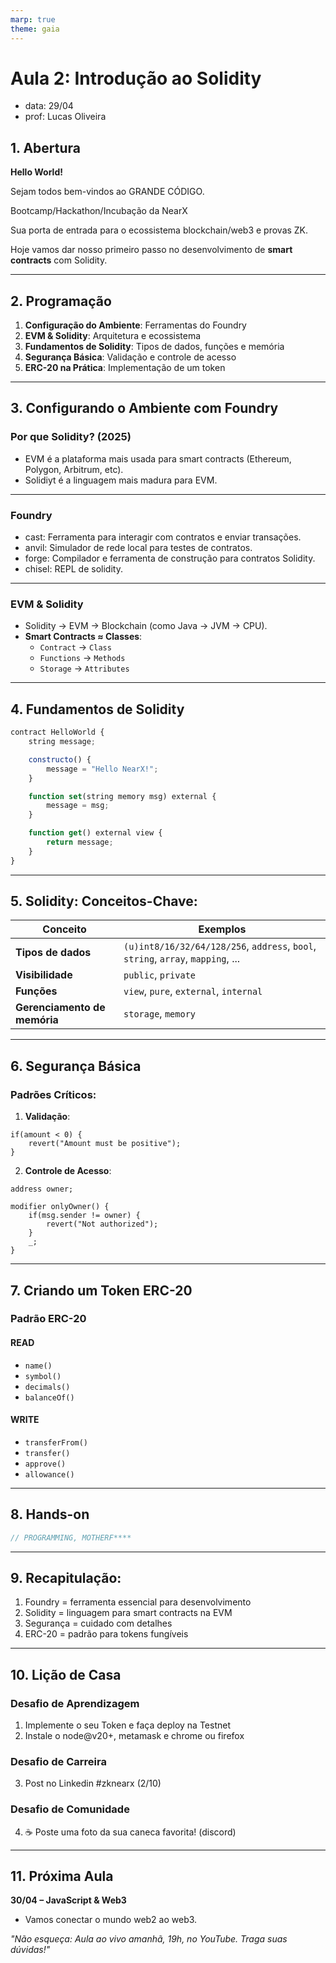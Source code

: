 ```yaml
---
marp: true
theme: gaia
---
```


# **Aula 2: Introdução ao Solidity**

- data: 29/04
- prof: Lucas Oliveira

## **1. Abertura**

**Hello World!**

Sejam todos bem-vindos ao GRANDE CÓDIGO.

Bootcamp/Hackathon/Incubação da NearX

Sua porta de entrada para o ecossistema blockchain/web3 e provas ZK.

Hoje vamos dar nosso primeiro passo no desenvolvimento de **smart contracts** com Solidity.

---

## **2. Programação**

1. **Configuração do Ambiente**: Ferramentas do Foundry
2. **EVM & Solidity**: Arquitetura e ecossistema
3. **Fundamentos de Solidity**: Tipos de dados, funções e memória
4. **Segurança Básica**: Validação e controle de acesso
5. **ERC-20 na Prática**: Implementação de um token

---

## **3. Configurando o Ambiente com Foundry**

### **Por que Solidity? (2025)**

- EVM é a plataforma mais usada para smart contracts (Ethereum, Polygon, Arbitrum, etc).
- Solidiyt é a linguagem mais madura para EVM.

---

### Foundry

- cast: Ferramenta para interagir com contratos e enviar transações.
- anvil: Simulador de rede local para testes de contratos.
- forge: Compilador e ferramenta de construção para contratos Solidity.
- chisel: REPL de solidity.

---

### EVM & Solidity

- Solidity → EVM → Blockchain (como Java → JVM → CPU).
- **Smart Contracts ≈ Classes**:
  - `Contract` → `Class`
  - `Functions` → `Methods`
  - `Storage` → `Attributes`

---

## **4. Fundamentos de Solidity**

```js
contract HelloWorld {
    string message;

    constructo() {
        message = "Hello NearX!";
    }

    function set(string memory msg) external {
        message = msg;
    }

    function get() external view {
        return message;
    }
}
```

---

## **5. Solidity: Conceitos-Chave:**

| Conceito                     | Exemplos                                                                         |
| ---------------------------- | -------------------------------------------------------------------------------- |
| **Tipos de dados**           | `(u)int8/16/32/64/128/256`, `address`, `bool`, `string`, `array`, `mapping`, ... |
| **Visibilidade**             | `public`, `private`                                                              |
| **Funções**                  | `view`, `pure`, `external`, `internal`                                           |
| **Gerenciamento de memória** | `storage`, `memory`                                                              |

---

## **6. Segurança Básica**

### **Padrões Críticos:**

1. **Validação**:

```solidity
if(amount < 0) {
    revert("Amount must be positive");
}
```

2. **Controle de Acesso**:

```solidity
address owner;

modifier onlyOwner() {
    if(msg.sender != owner) {
        revert("Not authorized");
    }
    _;
}
```

---

## **7. Criando um Token ERC-20**

### **Padrão ERC-20**

#### READ

- `name()`
- `symbol()`
- `decimals()`
- `balanceOf()`

#### WRITE

- `transferFrom()`
- `transfer()`
- `approve()`
- `allowance()`

---

## **8. Hands-on**

```js
// PROGRAMMING, MOTHERF****
```

---

## **9. Recapitulação:**

1. Foundry = ferramenta essencial para desenvolvimento
2. Solidity = linguagem para smart contracts na EVM
3. Segurança = cuidado com detalhes
4. ERC-20 = padrão para tokens fungíveis

---

## **10. Lição de Casa**

### Desafio de Aprendizagem

1. Implemente o seu Token e faça deploy na Testnet
2. Instale o node@v20+, metamask e chrome ou firefox

### Desafio de Carreira

3. Post no Linkedin #zknearx (2/10)

### Desafio de Comunidade

4. ☕️ Poste uma foto da sua caneca favorita! (discord)

---

## **11. Próxima Aula**

**30/04 – JavaScript & Web3**

- Vamos conectar o mundo web2 ao web3.

_"Não esqueça: Aula ao vivo amanhã, 19h, no YouTube. Traga suas dúvidas!"_
